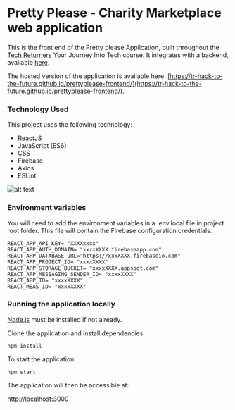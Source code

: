 # Pretty Please - Charity Marketplace web application 

This is the front end of the Pretty please Application, built throughout the [Tech Returners](https://techreturners.com) Your Journey Into Tech course. It integrates with a backend, available [here](https://github.com/tr-hack-to-the-future/prettyplease-backend).

The hosted version of the application is available here: [https://tr-hack-to-the-future.github.io/prettyplease-frontend/](https://tr-hack-to-the-future.github.io/prettyplease-frontend/).

### Technology Used

This project uses the following technology:

- ReactJS
- JavaScript (ES6)
- CSS
- Firebase
- Axios
- ESLint


![alt text](https://github.com/tr-hack-to-the-future/prettyplease-frontend/blob/master/pretty-please_screenshot.png)

### Environment variables
You will need to add the environment variables in a .env.local file in project root folder.
This file will contain the Firebase configuration credentials.

    REACT_APP_API_KEY= "XXXXxxxx"
    REACT_APP_AUTH_DOMAIN= "xxxxXXXX.firebaseapp.com"
    REACT_APP_DATABASE_URL="https://xxxXXXX.firebaseio.com"
    REACT_APP_PROJECT_ID= "xxxxXXXX"
    REACT_APP_STORAGE_BUCKET= "xxxxXXXX.appspot.com"
    REACT_APP_MESSAGING_SENDER_ID= "xxxxXXXX"
    REACT_APP_ID= "xxxxXXXX"
    REACT_MEAS_ID= "xxxxXXXX"



### Running the application locally

[Node.js](https://nodejs.org/en/) must be installed if not already.

Clone the application and install dependencies:

    npm install

To start the application:

    npm start

The application will then be accessible at:

[http://localhost:3000](http://localhost:3000)




